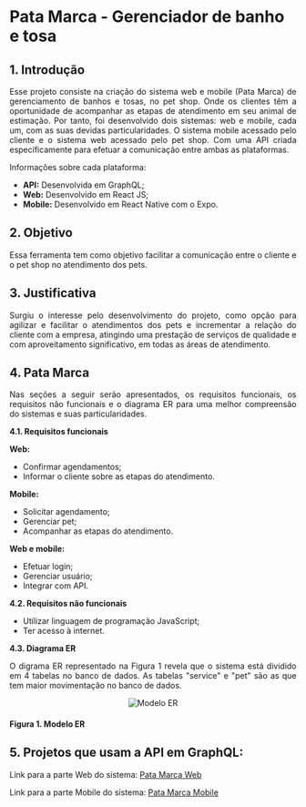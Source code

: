 <h1> Pata Marca - Gerenciador de banho e tosa </h1>

<h2>1. Introdução</h2>
<div style="text-align: justify">
    <p>
        Esse projeto consiste na criação do sistema web e mobile (Pata Marca) de gerenciamento de banhos e tosas, no pet shop. Onde os clientes têm a oportunidade de acompanhar as etapas de atendimento em seu animal de estimação. 
        Por tanto, foi desenvolvido dois sistemas: web e mobile, cada um, com as suas devidas particularidades. O sistema mobile acessado pelo cliente e o sistema web acessado pelo pet shop. 
        Com uma API criada específicamente para efetuar a comunicação entre ambas as plataformas.
    </p>
</div>

Informações sobre cada plataforma:

*  **API:** Desenvolvida em GraphQL; 
*  **Web:** Desenvolvido em React JS;
*  **Mobile:** Desenvolvido em React Native com o Expo.

<h2>2. Objetivo</h2>
<div style="text-align: justify">
    <p>
        Essa ferramenta tem como objetivo facilitar a comunicação entre o cliente e o pet shop no atendimento dos pets.
    </p>
</div>


<h2>3. Justificativa</h2>
<div style="text-align: justify">
    <p>
        Surgiu o interesse pelo desenvolvimento do projeto, como opção para agilizar e facilitar o atendimentos dos pets e incrementar a relação do cliente com a empresa, atingindo uma prestação de serviços de qualidade e com aproveitamento significativo, em todas as áreas de atendimento.
    </p>
</div>

<h2>4. Pata Marca</h2>
<div style="text-align: justify">
    <p>
        Nas seções a seguir serão apresentados, os requisitos funcionais, os requisitos não funcionais e o diagrama ER para uma melhor compreensão do sistemas e suas particularidades.
    </p>
</div>

**4.1. Requisitos funcionais**

**Web:** 
* Confirmar agendamentos;
* Informar o cliente sobre as etapas do atendimento.

**Mobile:** 
* Solicitar agendamento;
* Gerenciar pet;
* Acompanhar as etapas do atendimento.

**Web e mobile:** 
* Efetuar login;
* Gerenciar usuário;
* Integrar com API.

**4.2. Requisitos não funcionais**
* Utilizar linguagem de programação JavaScript;
* Ter acesso à internet.

**4.3. Diagrama ER** <br />
<div style="text-align: justify">
    O digrama ER representado na Figura 1 revela que o sistema está dividido em 4 tabelas no banco de dados. As tabelas "service" e "pet" são as que tem maior movimentação no banco de dados.
</div>

<p align="center">
    <img src="/uploads/1d25e074b8aba4d9625d24cf7eadd518/ModeloER.png" alt="Modelo ER" />
    <h4>Figura 1. Modelo ER</h4>
</p>

<h2>5. Projetos que usam a API em GraphQL:</h2>

Link para a parte Web do sistema: [Pata Marca Web](https://gitlab.com/senac_pos-tcc_desenvolvimento-web-mobile-2019/projeto_tcc-7/pata-marca-web)

Link para a parte Mobile do sistema: [Pata Marca Mobile](https://gitlab.com/senac_pos-tcc_desenvolvimento-web-mobile-2019/projeto_tcc-7/pata-marca-mobile)

